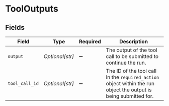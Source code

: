 # ToolOutputs


## Fields

| Field                                                                                                            | Type                                                                                                             | Required                                                                                                         | Description                                                                                                      |
| ---------------------------------------------------------------------------------------------------------------- | ---------------------------------------------------------------------------------------------------------------- | ---------------------------------------------------------------------------------------------------------------- | ---------------------------------------------------------------------------------------------------------------- |
| `output`                                                                                                         | *Optional[str]*                                                                                                  | :heavy_minus_sign:                                                                                               | The output of the tool call to be submitted to continue the run.                                                 |
| `tool_call_id`                                                                                                   | *Optional[str]*                                                                                                  | :heavy_minus_sign:                                                                                               | The ID of the tool call in the `required_action` object within the run object the output is being submitted for. |